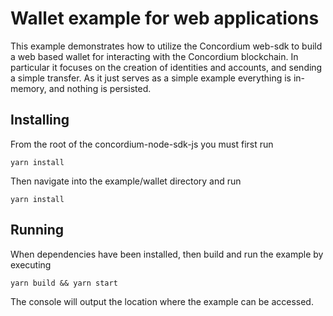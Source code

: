 # Wallet example for web applications

This example demonstrates how to utilize the Concordium web-sdk to build a web based wallet for interacting with the Concordium blockchain. In particular
it focuses on the creation of identities and accounts, and sending a simple transfer. As it just serves as a simple example everything is in-memory, and
nothing is persisted.

## Installing

From the root of the concordium-node-sdk-js you must first run
```
yarn install
```
Then navigate into the example/wallet directory and run
```
yarn install
```

## Running
When dependencies have been installed, then build and run the example by executing
```
yarn build && yarn start
```
The console will output the location where the example can be accessed.
